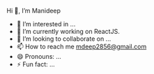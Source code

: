  Hi 👋, I’m Manideep
 
- 👀 I’m interested in ...
- 🌱 I’m currently working on ReactJS.
- 💞️ I’m looking to collaborate on ...
- 📫 How to reach me mdeep2856@gmail.com 
- 😄 Pronouns: ...
- ⚡ Fun fact: ...

<!---
mani140404/mani140404 is a ✨ special ✨ repository because its `README.md` (this file) appears on your GitHub profile.
You can click the Preview link to take a look at your changes.
--->
